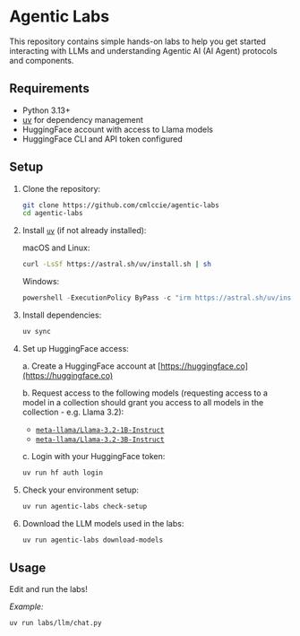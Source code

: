 # Agentic Labs

This repository contains simple hands-on labs to help you get started interacting with LLMs and understanding Agentic AI (AI Agent) protocols and components.

## Requirements

- Python 3.13+
- [uv](https://github.com/astral-sh/uv) for dependency management
- HuggingFace account with access to Llama models
- HuggingFace CLI and API token configured

## Setup

1. Clone the repository:

   ```sh
   git clone https://github.com/cmlccie/agentic-labs
   cd agentic-labs
   ```

2. Install [`uv`](https://docs.astral.sh/uv/getting-started/installation/) (if not already installed):

   macOS and Linux:

   ```sh
   curl -LsSf https://astral.sh/uv/install.sh | sh
   ```

   Windows:

   ```powershell
   powershell -ExecutionPolicy ByPass -c "irm https://astral.sh/uv/install.ps1 | iex"
   ```

3. Install dependencies:

   ```sh
   uv sync
   ```

4. Set up HuggingFace access:

   a. Create a HuggingFace account at [https://huggingface.co](https://huggingface.co)

   b. Request access to the following models (requesting access to a model in a collection should grant you access to all models in the collection - e.g. Llama 3.2):

   - [`meta-llama/Llama-3.2-1B-Instruct`](https://huggingface.co/meta-llama/Llama-3.2-1B-Instruct)
   - [`meta-llama/Llama-3.2-3B-Instruct`](https://huggingface.co/meta-llama/Llama-3.2-3B-Instruct)

   c. Login with your HuggingFace token:

   ```sh
   uv run hf auth login
   ```

5. Check your environment setup:

   ```sh
   uv run agentic-labs check-setup
   ```

6. Download the LLM models used in the labs:

   ```sh
   uv run agentic-labs download-models
   ```

## Usage

Edit and run the labs!

_Example:_

```sh
uv run labs/llm/chat.py
```
